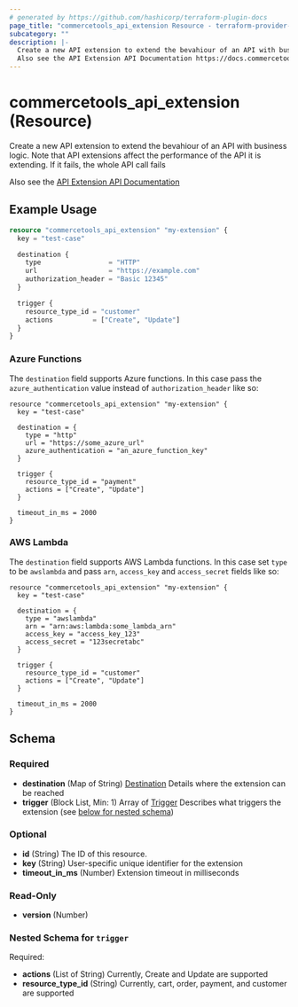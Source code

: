 ```yaml
---
# generated by https://github.com/hashicorp/terraform-plugin-docs
page_title: "commercetools_api_extension Resource - terraform-provider-commercetools"
subcategory: ""
description: |-
  Create a new API extension to extend the bevahiour of an API with business logic. Note that API extensions affect the performance of the API it is extending. If it fails, the whole API call fails
  Also see the API Extension API Documentation https://docs.commercetools.com/api/projects/api-extensions
---
```


# commercetools_api_extension (Resource)

Create a new API extension to extend the bevahiour of an API with business logic. Note that API extensions affect the performance of the API it is extending. If it fails, the whole API call fails 

Also see the [API Extension API Documentation](https://docs.commercetools.com/api/projects/api-extensions)

## Example Usage

```terraform
resource "commercetools_api_extension" "my-extension" {
  key = "test-case"

  destination {
    type                 = "HTTP"
    url                  = "https://example.com"
    authorization_header = "Basic 12345"
  }

  trigger {
    resource_type_id = "customer"
    actions          = ["Create", "Update"]
  }
}
```

### Azure Functions

The `destination` field supports Azure functions. In this case pass the `azure_authentication` value instead
of `authorization_header` like so:

```hcl
resource "commercetools_api_extension" "my-extension" {
  key = "test-case"

  destination = {
    type = "http"
    url = "https://some_azure_url"
    azure_authentication = "an_azure_function_key"
  }

  trigger {
    resource_type_id = "payment"
    actions = ["Create", "Update"]
  }

  timeout_in_ms = 2000
}
```

### AWS Lambda
The `destination` field supports AWS Lambda functions. In this case set `type` to be `awslambda` and pass
`arn`, `access_key` and `access_secret` fields like so:

```hcl
resource "commercetools_api_extension" "my-extension" {
  key = "test-case"

  destination = {
    type = "awslambda"
    arn = "arn:aws:lambda:some_lambda_arn"
    access_key = "access_key_123"
    access_secret = "123secretabc"
  }

  trigger {
    resource_type_id = "customer"
    actions = ["Create", "Update"]
  }

  timeout_in_ms = 2000
}
```
<!-- schema generated by tfplugindocs -->
## Schema

### Required

- **destination** (Map of String) [Destination](https://docs.commercetools.com/api/projects/api-extensions#destination) Details where the extension can be reached
- **trigger** (Block List, Min: 1) Array of [Trigger](https://docs.commercetools.com/api/projects/api-extensions#trigger) Describes what triggers the extension (see [below for nested schema](#nestedblock--trigger))

### Optional

- **id** (String) The ID of this resource.
- **key** (String) User-specific unique identifier for the extension
- **timeout_in_ms** (Number) Extension timeout in milliseconds

### Read-Only

- **version** (Number)

<a id="nestedblock--trigger"></a>
### Nested Schema for `trigger`

Required:

- **actions** (List of String) Currently, Create and Update are supported
- **resource_type_id** (String) Currently, cart, order, payment, and customer are supported


